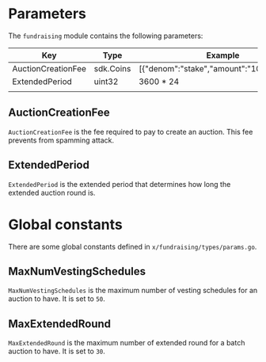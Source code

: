 <!-- order: 8 -->

# Parameters

The `fundraising` module contains the following parameters:

| Key                        | Type      | Example                |
| -------------------------- | --------- | ----------------------------------------------------------------- |
| AuctionCreationFee         | sdk.Coins | [{"denom":"stake","amount":"100000000"}]                          |
| ExtendedPeriod             | uint32    | 3600 * 24                                                         |
| | |

## AuctionCreationFee

`AuctionCreationFee` is the fee required to pay to create an auction. This fee prevents from spamming attack.

## ExtendedPeriod

`ExtendedPeriod` is the extended period that determines how long the extended auction round is.

# Global constants

There are some global constants defined in `x/fundraising/types/params.go`.

## MaxNumVestingSchedules

`MaxNumVestingSchedules` is the maximum number of vesting schedules for an auction to have. It is set to `50`.

## MaxExtendedRound

`MaxExtendedRound` is the maximum number of extended round for a batch auction to have. It is set to `30`.
